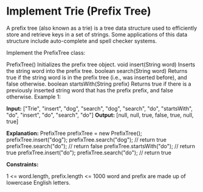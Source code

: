 # Implement Trie (Prefix Tree)

A prefix tree (also known as a trie) is a tree data structure used to efficiently store and retrieve keys in a set of strings. Some applications of this data structure include auto-complete and spell checker systems.

Implement the PrefixTree class:

PrefixTree() Initializes the prefix tree object.
void insert(String word) Inserts the string word into the prefix tree.
boolean search(String word) Returns true if the string word is in the prefix tree (i.e., was inserted before), and false otherwise.
boolean startsWith(String prefix) Returns true if there is a previously inserted string word that has the prefix prefix, and false otherwise.
Example 1:

**Input:**
["Trie", "insert", "dog", "search", "dog", "search", "do", "startsWith", "do", "insert", "do", "search", "do"]
**Output:**
[null, null, true, false, true, null, true]

**Explanation:**
PrefixTree prefixTree = new PrefixTree();
prefixTree.insert("dog");
prefixTree.search("dog");    // return true
prefixTree.search("do");     // return false
prefixTree.startsWith("do"); // return true
prefixTree.insert("do");
prefixTree.search("do");     // return true

**Constraints:**

1 <= word.length, prefix.length <= 1000
word and prefix are made up of lowercase English letters.
